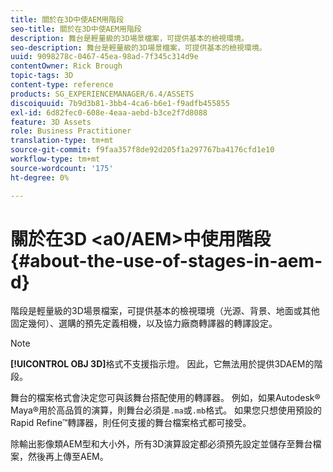 ```yaml
---
title: 關於在3D中使AEM用階段
seo-title: 關於在3D中使AEM用階段
description: 舞台是輕量級的3D場景檔案，可提供基本的檢視環境。
seo-description: 舞台是輕量級的3D場景檔案，可提供基本的檢視環境。
uuid: 9098278c-0467-45ea-98ad-7f345c314d9e
contentOwner: Rick Brough
topic-tags: 3D
content-type: reference
products: SG_EXPERIENCEMANAGER/6.4/ASSETS
discoiquuid: 7b9d3b81-3bb4-4ca6-b6e1-f9adfb455855
exl-id: 6d82fec0-608e-4eaa-aebd-b3ce2f7d8088
feature: 3D Assets
role: Business Practitioner
translation-type: tm+mt
source-git-commit: f9faa357f8de92d205f1a297767ba4176cfd1e10
workflow-type: tm+mt
source-wordcount: '175'
ht-degree: 0%

---
```


# 關於在3D &lt;a0/AEM>中使用階段{#about-the-use-of-stages-in-aem-d}

階段是輕量級的3D場景檔案，可提供基本的檢視環境（光源、背景、地面或其他固定幾何）、選購的預先定義相機，以及協力廠商轉譯器的轉譯設定。

>[!NOTE]
>
>**[!UICONTROL OBJ 3D]**&#x200B;格式不支援指示燈。 因此，它無法用於提供3DAEM的階段。

舞台的檔案格式會決定您可與該舞台搭配使用的轉譯器。 例如，如果Autodesk® Maya®用於高品質的演算，則舞台必須是`.ma`或`.mb`格式。 如果您只想使用預設的Rapid Refine™轉譯器，則任何支援的舞台檔案格式都可接受。

除輸出影像類AEM型和大小外，所有3D演算設定都必須預先設定並儲存至舞台檔案，然後再上傳至AEM。
